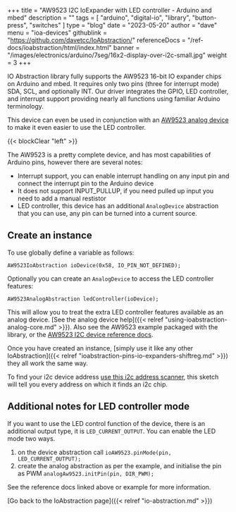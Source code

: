 +++
title = "AW9523 I2C IoExpander with LED controller - Arduino and mbed"
description = ""
tags = [ "arduino", "digital-io", "library", "button-press", "switches" ]
type = "blog"
date = "2023-05-20"
author =  "dave"
menu = "ioa-devices"
githublink = "https://github.com/davetcc/IoAbstraction/"
referenceDocs = "/ref-docs/ioabstraction/html/index.html"
banner = "/images/electronics/arduino/7seg/16x2-display-over-i2c-small.jpg"
weight = 3
+++

IO Abstraction library fully supports the AW9523 16-bit IO expander chips on Arduino and mbed. It requires only two pins (three for interrupt mode) SDA, SCL, and optionally INT. Our driver integrates the GPIO, LED controller, and interrupt support providing nearly all functions using familiar Arduino terminology.

This device can even be used in conjunction with an [AW9523 analog device](https://www.thecoderscorner.com/ref-docs/ioabstraction/html/class_a_w9523_analog_abstraction.html) to make it even easier to use the LED controller.

{{< blockClear "left" >}}

The AW9523 is a pretty complete device, and has most capabilities of Arduino pins, however there are several notes:

* Interrupt support, you can enable interrupt handling on any input pin and connect the interrupt pin to the Arduino device
* It does not support INPUT_PULLUP, if you need pulled up input you need to add a manual restistor
* LED controller, this device has an additional `AnalogDevice` abstraction that you can use, any pin can be turned into a current source.

## Create an instance

To use globally define a variable as follows:

    AW9523IoAbstraction ioDevice(0x58, IO_PIN_NOT_DEFINED);

Optionally you can create an `AnalogDevice` to access the LED controller features:

    AW9523AnalogAbstraction ledController(ioDevice);

This will allow you to treat the extra LED controller features available as an analog device. [See the analog device help]({{< relref "using-ioabstraction-analog-core.md" >}}). Also see the AW9523 example packaged with the library, or the [AW9523 I2C device reference docs](http://thecoderscorner.com/ref-docs/ioabstraction/html/class_a_w9523_io_abstraction.html).

Once you have created an instance, [simply use it like any other IoAbstraction]({{< relref "ioabstraction-pins-io-expanders-shiftreg.md" >}}) they all work the same way.

To find your i2c device address [use this i2c address scanner](https://playground.arduino.cc/Main/I2cScanner), this sketch will tell you every address on which it finds an i2c chip.

## Additional notes for LED controller mode

If you want to use the LED control function of the device, there is an additional output type, it is `LED_CURRENT_OUTPUT`. You can enable the LED mode two ways.

1. on the device abstraction call `ioAW9523.pinMode(pin, LED_CURRENT_OUTPUT);`
2. create the analog abstraction as per the example, and initialise the pin as PWM `analogAw9523.initPin(pin, DIR_PWM);`

See the reference docs linked above or example for more information.

[Go back to the IoAbstraction page]({{< relref "io-abstraction.md" >}})
